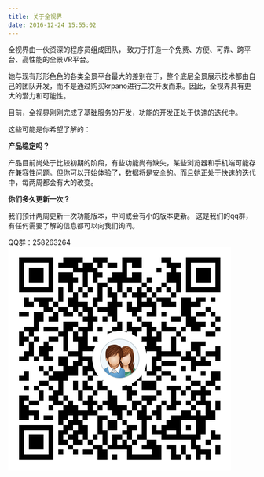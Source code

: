 ```yaml
---
title: 关于全视界
date: 2016-12-24 15:55:02
---
```


全视界由一伙资深的程序员组成团队， 致力于打造一个免费、方便、可靠、跨平台、高性能的全景VR平台。

她与现有形形色色的各类全景平台最大的差别在于，整个底层全景展示技术都由自己的团队开发，而不是通过购买krpano进行二次开发而来。因此，全视界具有更大的潜力和可能性。

目前，全视界刚刚完成了基础服务的开发，功能的开发正处于快速的迭代中。

这些可能是你希望了解的：

**产品稳定吗？**

产品目前尚处于比较初期的阶段，有些功能尚有缺失，某些浏览器和手机端可能存在兼容性问题。但你可以开始体验了，数据将是安全的。而且她正处于快速的迭代中，每两周都会有大的改变。

**你们多久更新一次？**

我们预计两周更新一次功能版本，中间或会有小的版本更新。
这是我们的qq群，有任何需要了解的信息都可以向我们询问。

QQ群：258263264
![](/imgs/qq-qrcode.png)
